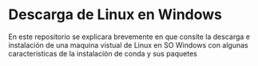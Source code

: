 # Descarga de Linux en Windows

En este repositorio se explicara brevemente en que consite la descarga e instalación de una maquina vistual de Linux en SO Windows con algunas caracteristicas de la instalación de conda y sus paquetes
